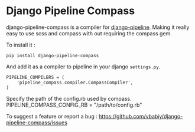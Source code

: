 Django Pipeline Compass
=======================

django-pipeline-compass is a compiler for [django-pipeline](https://github.com/cyberdelia/django-pipeline). Making it really easy to use scss and compass with out requiring the compass gem.

To install it :

    pip install django-pipeline-compass

And add it as a compiler to pipeline in your django `settings.py`.

	PIPELINE_COMPILERS = (
 		'pipeline_compass.compiler.CompassCompiler',
	)
Specify the path of the config.rb used by compass.
	PIPELINE_COMPASS_CONFIG_RB = "/path/to/config.rb"

To suggest a feature or report a bug :
<https://github.com/vbabiy/django-pipeline-compass/issues>
